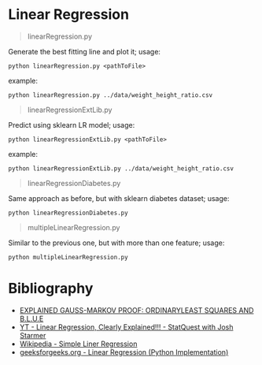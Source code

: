 # Linear Regression


> linearRegression.py

Generate the best fitting line and plot it; usage:

    python linearRegression.py <pathToFile>

example:

    python linearRegression.py ../data/weight_height_ratio.csv


> linearRegressionExtLib.py

Predict using sklearn LR model; usage:

    python linearRegressionExtLib.py <pathToFile>

example:

    python linearRegressionExtLib.py ../data/weight_height_ratio.csv


> linearRegressionDiabetes.py

Same approach as before, but with sklearn diabetes dataset; usage:

    python linearRegressionDiabetes.py


> multipleLinearRegression.py

Similar to the previous one, but with more than one feature; usage:

    python multipleLinearRegression.py


# Bibliography 

* [EXPLAINED GAUSS-MARKOV PROOF: ORDINARYLEAST SQUARES AND B.L.U.E](http://www.unm.edu/~jikaczmarski/working_papers/gm_proof.pdf)
* [YT - Linear Regression, Clearly Explained!!! - StatQuest with Josh Starmer ](https://www.youtube.com/watch?v=nk2CQITm_eo&list=PLblh5JKOoLUICTaGLRoHQDuF_7q2GfuJF&index=11)
* [Wikipedia - Simple Liner Regression](https://en.wikipedia.org/wiki/Simple_linear_regression)
* [geeksforgeeks.org - Linear Regression (Python Implementation)](https://www.geeksforgeeks.org/linear-regression-python-implementation/) 